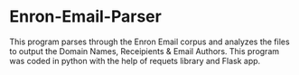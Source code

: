 # Enron-Email-Parser
This program parses through the Enron Email corpus and analyzes the files to output the Domain Names, Receipients &amp; Email Authors. 
This program was coded in python with the help of requets library and Flask app.
